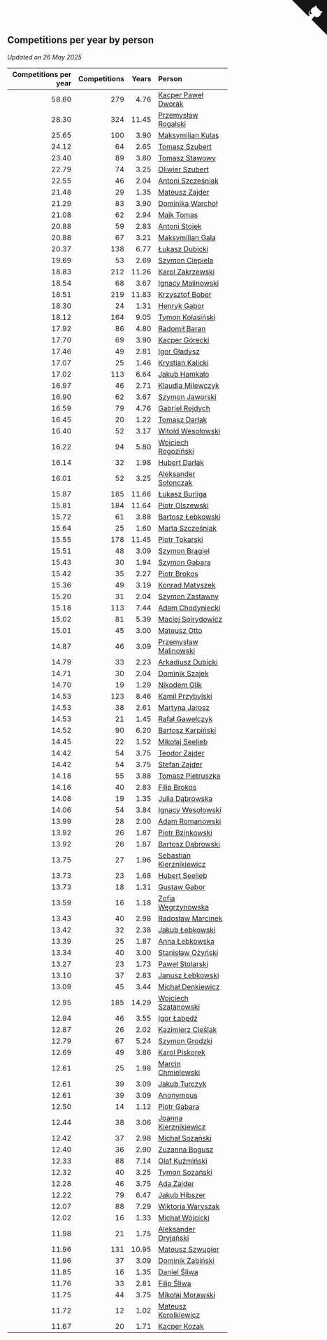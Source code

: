## Competitions per year by person

*Updated on 26 May 2025*

| Competitions per year | Competitions | Years | Person |
| ---: | ---: | ---: | :--- |
| 58.60 | 279 | 4.76 | [Kacper Paweł Dworak](https://www.worldcubeassociation.org/persons/2020DWOR01) |
| 28.30 | 324 | 11.45 | [Przemysław Rogalski](https://www.worldcubeassociation.org/persons/2013ROGA02) |
| 25.65 | 100 | 3.90 | [Maksymilian Kulas](https://www.worldcubeassociation.org/persons/2021KULA02) |
| 24.12 | 64 | 2.65 | [Tomasz Szubert](https://www.worldcubeassociation.org/persons/2022SZUB02) |
| 23.40 | 89 | 3.80 | [Tomasz Stawowy](https://www.worldcubeassociation.org/persons/2021STAW01) |
| 22.79 | 74 | 3.25 | [Oliwier Szubert](https://www.worldcubeassociation.org/persons/2022SZUB01) |
| 22.55 | 46 | 2.04 | [Antoni Szcześniak](https://www.worldcubeassociation.org/persons/2023SZCZ04) |
| 21.48 | 29 | 1.35 | [Mateusz Zajder](https://www.worldcubeassociation.org/persons/2024ZAJD01) |
| 21.29 | 83 | 3.90 | [Dominika Warchoł](https://www.worldcubeassociation.org/persons/2021WARC01) |
| 21.08 | 62 | 2.94 | [Majk Tomas](https://www.worldcubeassociation.org/persons/2022TOMA05) |
| 20.88 | 59 | 2.83 | [Antoni Stojek](https://www.worldcubeassociation.org/persons/2022STOJ03) |
| 20.88 | 67 | 3.21 | [Maksymilian Gala](https://www.worldcubeassociation.org/persons/2022GALA01) |
| 20.37 | 138 | 6.77 | [Łukasz Dubicki](https://www.worldcubeassociation.org/persons/2018DUBI01) |
| 19.69 | 53 | 2.69 | [Szymon Ciepiela](https://www.worldcubeassociation.org/persons/2022CIEP01) |
| 18.83 | 212 | 11.26 | [Karol Zakrzewski](https://www.worldcubeassociation.org/persons/2014ZAKR01) |
| 18.54 | 68 | 3.67 | [Ignacy Malinowski](https://www.worldcubeassociation.org/persons/2021MALI02) |
| 18.51 | 219 | 11.83 | [Krzysztof Bober](https://www.worldcubeassociation.org/persons/2013BOBE01) |
| 18.30 | 24 | 1.31 | [Henryk Gabor](https://www.worldcubeassociation.org/persons/2024GABO02) |
| 18.12 | 164 | 9.05 | [Tymon Kolasiński](https://www.worldcubeassociation.org/persons/2016KOLA02) |
| 17.92 | 86 | 4.80 | [Radomił Baran](https://www.worldcubeassociation.org/persons/2020BARA02) |
| 17.70 | 69 | 3.90 | [Kacper Górecki](https://www.worldcubeassociation.org/persons/2021GORE01) |
| 17.46 | 49 | 2.81 | [Igor Gładysz](https://www.worldcubeassociation.org/persons/2022GLAD01) |
| 17.07 | 25 | 1.46 | [Krystian Kalicki](https://www.worldcubeassociation.org/persons/2023KALI10) |
| 17.02 | 113 | 6.64 | [Jakub Hamkało](https://www.worldcubeassociation.org/persons/2018HAMK01) |
| 16.97 | 46 | 2.71 | [Klaudia Milewczyk](https://www.worldcubeassociation.org/persons/2022MILE05) |
| 16.90 | 62 | 3.67 | [Szymon Jaworski](https://www.worldcubeassociation.org/persons/2021JAWO01) |
| 16.59 | 79 | 4.76 | [Gabriel Rejdych](https://www.worldcubeassociation.org/persons/2020REJD01) |
| 16.45 | 20 | 1.22 | [Tomasz Darłak](https://www.worldcubeassociation.org/persons/2024DARL01) |
| 16.40 | 52 | 3.17 | [Witold Wesołowski](https://www.worldcubeassociation.org/persons/2022WESO01) |
| 16.22 | 94 | 5.80 | [Wojciech Rogoziński](https://www.worldcubeassociation.org/persons/2019ROGO04) |
| 16.14 | 32 | 1.98 | [Hubert Darłak](https://www.worldcubeassociation.org/persons/2023DARL03) |
| 16.01 | 52 | 3.25 | [Aleksander Sołonczak](https://www.worldcubeassociation.org/persons/2022SOLO01) |
| 15.87 | 185 | 11.66 | [Łukasz Burliga](https://www.worldcubeassociation.org/persons/2013BURL01) |
| 15.81 | 184 | 11.64 | [Piotr Olszewski](https://www.worldcubeassociation.org/persons/2013OLSZ02) |
| 15.72 | 61 | 3.88 | [Bartosz Łebkowski](https://www.worldcubeassociation.org/persons/2021LEBK01) |
| 15.64 | 25 | 1.60 | [Marta Szcześniak](https://www.worldcubeassociation.org/persons/2023SZCZ07) |
| 15.55 | 178 | 11.45 | [Piotr Tokarski](https://www.worldcubeassociation.org/persons/2013TOKA01) |
| 15.51 | 48 | 3.09 | [Szymon Brągiel](https://www.worldcubeassociation.org/persons/2022BRAG03) |
| 15.43 | 30 | 1.94 | [Szymon Gabara](https://www.worldcubeassociation.org/persons/2023GABA01) |
| 15.42 | 35 | 2.27 | [Piotr Brokos](https://www.worldcubeassociation.org/persons/2023BROK01) |
| 15.36 | 49 | 3.19 | [Konrad Matyszek](https://www.worldcubeassociation.org/persons/2022MATY02) |
| 15.20 | 31 | 2.04 | [Szymon Zastawny](https://www.worldcubeassociation.org/persons/2023ZAST01) |
| 15.18 | 113 | 7.44 | [Adam Chodyniecki](https://www.worldcubeassociation.org/persons/2017CHOD02) |
| 15.02 | 81 | 5.39 | [Maciej Spirydowicz](https://www.worldcubeassociation.org/persons/2020SPIR01) |
| 15.01 | 45 | 3.00 | [Mateusz Otto](https://www.worldcubeassociation.org/persons/2022OTTO01) |
| 14.87 | 46 | 3.09 | [Przemysław Malinowski](https://www.worldcubeassociation.org/persons/2022MALI01) |
| 14.79 | 33 | 2.23 | [Arkadiusz Dubicki](https://www.worldcubeassociation.org/persons/2023DUBI01) |
| 14.71 | 30 | 2.04 | [Dominik Szajek](https://www.worldcubeassociation.org/persons/2023SZAJ01) |
| 14.70 | 19 | 1.29 | [Nikodem Olik](https://www.worldcubeassociation.org/persons/2024OLIK01) |
| 14.53 | 123 | 8.46 | [Kamil Przybylski](https://www.worldcubeassociation.org/persons/2016PRZY01) |
| 14.53 | 38 | 2.61 | [Martyna Jarosz](https://www.worldcubeassociation.org/persons/2022JARO01) |
| 14.53 | 21 | 1.45 | [Rafał Gawełczyk](https://www.worldcubeassociation.org/persons/2023GAWE01) |
| 14.52 | 90 | 6.20 | [Bartosz Karpiński](https://www.worldcubeassociation.org/persons/2019KARP03) |
| 14.45 | 22 | 1.52 | [Mikołaj Seelieb](https://www.worldcubeassociation.org/persons/2023SEEL04) |
| 14.42 | 54 | 3.75 | [Teodor Zajder](https://www.worldcubeassociation.org/persons/2021ZAJD03) |
| 14.42 | 54 | 3.75 | [Stefan Zajder](https://www.worldcubeassociation.org/persons/2021ZAJD02) |
| 14.18 | 55 | 3.88 | [Tomasz Pietruszka](https://www.worldcubeassociation.org/persons/2021PIET01) |
| 14.16 | 40 | 2.83 | [Filip Brokos](https://www.worldcubeassociation.org/persons/2022BROK03) |
| 14.08 | 19 | 1.35 | [Julia Dąbrowska](https://www.worldcubeassociation.org/persons/2024DABR01) |
| 14.06 | 54 | 3.84 | [Ignacy Wesołowski](https://www.worldcubeassociation.org/persons/2021WESO01) |
| 13.99 | 28 | 2.00 | [Adam Romanowski](https://www.worldcubeassociation.org/persons/2023ROMA10) |
| 13.92 | 26 | 1.87 | [Piotr Bzinkowski](https://www.worldcubeassociation.org/persons/2023BZIN01) |
| 13.92 | 26 | 1.87 | [Bartosz Dąbrowski](https://www.worldcubeassociation.org/persons/2023DABR07) |
| 13.75 | 27 | 1.96 | [Sebastian Kierznikiewicz](https://www.worldcubeassociation.org/persons/2023KIER02) |
| 13.73 | 23 | 1.68 | [Hubert Seelieb](https://www.worldcubeassociation.org/persons/2023SEEL02) |
| 13.73 | 18 | 1.31 | [Gustaw Gabor](https://www.worldcubeassociation.org/persons/2024GABO01) |
| 13.59 | 16 | 1.18 | [Zofia Węgrzynowska](https://www.worldcubeassociation.org/persons/2024WEGR01) |
| 13.43 | 40 | 2.98 | [Radosław Marcinek](https://www.worldcubeassociation.org/persons/2022MARC05) |
| 13.42 | 32 | 2.38 | [Jakub Łebkowski](https://www.worldcubeassociation.org/persons/2023LEBK01) |
| 13.39 | 25 | 1.87 | [Anna Łebkowska](https://www.worldcubeassociation.org/persons/2023LEBK04) |
| 13.34 | 40 | 3.00 | [Stanisław Ożyński](https://www.worldcubeassociation.org/persons/2022OZYN01) |
| 13.27 | 23 | 1.73 | [Paweł Stolarski](https://www.worldcubeassociation.org/persons/2023STOL04) |
| 13.10 | 37 | 2.83 | [Janusz Łebkowski](https://www.worldcubeassociation.org/persons/2022LEBK01) |
| 13.09 | 45 | 3.44 | [Michał Denkiewicz](https://www.worldcubeassociation.org/persons/2021DENK01) |
| 12.95 | 185 | 14.29 | [Wojciech Szatanowski](https://www.worldcubeassociation.org/persons/2011SZAT01) |
| 12.94 | 46 | 3.55 | [Igor Łabędź](https://www.worldcubeassociation.org/persons/2021LABE01) |
| 12.87 | 26 | 2.02 | [Kazimierz Cieślak](https://www.worldcubeassociation.org/persons/2023CIES01) |
| 12.79 | 67 | 5.24 | [Szymon Grodzki](https://www.worldcubeassociation.org/persons/2020GROD01) |
| 12.69 | 49 | 3.86 | [Karol Piskorek](https://www.worldcubeassociation.org/persons/2021PISK01) |
| 12.61 | 25 | 1.98 | [Marcin Chmielewski](https://www.worldcubeassociation.org/persons/2023CHMI01) |
| 12.61 | 39 | 3.09 | [Jakub Turczyk](https://www.worldcubeassociation.org/persons/2022TURC02) |
| 12.61 | 39 | 3.09 | [Anonymous](https://www.worldcubeassociation.org/persons/2022ANON03) |
| 12.50 | 14 | 1.12 | [Piotr Gabara](https://www.worldcubeassociation.org/persons/2024GABA02) |
| 12.44 | 38 | 3.06 | [Joanna Kierznikiewicz](https://www.worldcubeassociation.org/persons/2022KIER01) |
| 12.42 | 37 | 2.98 | [Michał Sozański](https://www.worldcubeassociation.org/persons/2022SOZA02) |
| 12.40 | 36 | 2.90 | [Zuzanna Bogusz](https://www.worldcubeassociation.org/persons/2022BOGU01) |
| 12.33 | 88 | 7.14 | [Olaf Kuźmiński](https://www.worldcubeassociation.org/persons/2018KUZM02) |
| 12.32 | 40 | 3.25 | [Tymon Sozański](https://www.worldcubeassociation.org/persons/2022SOZA01) |
| 12.28 | 46 | 3.75 | [Ada Zajder](https://www.worldcubeassociation.org/persons/2021ZAJD01) |
| 12.22 | 79 | 6.47 | [Jakub Hibszer](https://www.worldcubeassociation.org/persons/2018HIBS01) |
| 12.07 | 88 | 7.29 | [Wiktoria Waryszak](https://www.worldcubeassociation.org/persons/2018WARY01) |
| 12.02 | 16 | 1.33 | [Michał Wójcicki](https://www.worldcubeassociation.org/persons/2024WOJC01) |
| 11.98 | 21 | 1.75 | [Aleksander Dryjański](https://www.worldcubeassociation.org/persons/2023DRYJ01) |
| 11.96 | 131 | 10.95 | [Mateusz Szwugier](https://www.worldcubeassociation.org/persons/2014SZWU01) |
| 11.96 | 37 | 3.09 | [Dominik Żabiński](https://www.worldcubeassociation.org/persons/2022ZABI01) |
| 11.85 | 16 | 1.35 | [Daniel Śliwa](https://www.worldcubeassociation.org/persons/2024SLIW01) |
| 11.76 | 33 | 2.81 | [Filip Śliwa](https://www.worldcubeassociation.org/persons/2022SLIW01) |
| 11.75 | 44 | 3.75 | [Mikołaj Morawski](https://www.worldcubeassociation.org/persons/2021MORA01) |
| 11.72 | 12 | 1.02 | [Mateusz Korolkiewicz](https://www.worldcubeassociation.org/persons/2024KORO03) |
| 11.67 | 20 | 1.71 | [Kacper Kozak](https://www.worldcubeassociation.org/persons/2023KOZA05) |


<a href="https://github.com/noeruchangd/wca_statistics_vn" class="github-corner" aria-label="View source on Github"><svg width="80" height="80" viewBox="0 0 250 250" style="fill:#151513; color:#fff; position: absolute; top: 0; border: 0; right: 0;" aria-hidden="true"><path d="M0,0 L115,115 L130,115 L142,142 L250,250 L250,0 Z"></path><path d="M128.3,109.0 C113.8,99.7 119.0,89.6 119.0,89.6 C122.0,82.7 120.5,78.6 120.5,78.6 C119.2,72.0 123.4,76.3 123.4,76.3 C127.3,80.9 125.5,87.3 125.5,87.3 C122.9,97.6 130.6,101.9 134.4,103.2" fill="currentColor" style="transform-origin: 130px 106px;" class="octo-arm"></path><path d="M115.0,115.0 C114.9,115.1 118.7,116.5 119.8,115.4 L133.7,101.6 C136.9,99.2 139.9,98.4 142.2,98.6 C133.8,88.0 127.5,74.4 143.8,58.0 C148.5,53.4 154.0,51.2 159.7,51.0 C160.3,49.4 163.2,43.6 171.4,40.1 C171.4,40.1 176.1,42.5 178.8,56.2 C183.1,58.6 187.2,61.8 190.9,65.4 C194.5,69.0 197.7,73.2 200.1,77.6 C213.8,80.2 216.3,84.9 216.3,84.9 C212.7,93.1 206.9,96.0 205.4,96.6 C205.1,102.4 203.0,107.8 198.3,112.5 C181.9,128.9 168.3,122.5 157.7,114.1 C157.9,116.9 156.7,120.9 152.7,124.9 L141.0,136.5 C139.8,137.7 141.6,141.9 141.8,141.8 Z" fill="currentColor" class="octo-body"></path></svg></a><style>.github-corner:hover .octo-arm{animation:octocat-wave 560ms ease-in-out}@keyframes octocat-wave{0%,100%{transform:rotate(0)}20%,60%{transform:rotate(-25deg)}40%,80%{transform:rotate(10deg)}}@media (max-width:500px){.github-corner:hover .octo-arm{animation:none}.github-corner .octo-arm{animation:octocat-wave 560ms ease-in-out}}</style>
